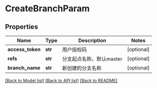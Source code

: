 # CreateBranchParam

## Properties
Name | Type | Description | Notes
------------ | ------------- | ------------- | -------------
**access_token** | **str** | 用户授权码 | [optional] 
**refs** | **str** | 分支起点名称，默认master | [optional] 
**branch_name** | **str** | 新创建的分支名称 | [optional] 

[[Back to Model list]](../README.md#documentation-for-models) [[Back to API list]](../README.md#documentation-for-api-endpoints) [[Back to README]](../README.md)

